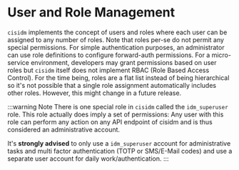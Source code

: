 # User and Role Management

`cisidm` implements the concept of users and roles where each user can be assigned to any number of roles. Note that roles per-se do not permit any special permissions. For simple authentication purposes, an administrator can use role definitions to configure forward-auth permissions. For a micro-service environment, developers may grant permissions based on user roles but `cisidm` itself does not implement RBAC (Role Based Access Control). For the time being, roles are a flat list instead of being hierarchical so it's not possible that a single role assignment automatically includes other roles. However, this might change in a future release.

:::warning Note
There is one special role in `cisidm` called the `idm_superuser` role. This role actually does imply a set of permissions: Any user with this role can perform any action on any API endpoint of cisidm and is thus considered an administrative account.

It's **strongly advised** to only use a `idm_superuser` account for administrative tasks and multi factor authentication (TOTP or SMS/E-Mail codes) and use a separate user account for daily work/authentication.
:::
